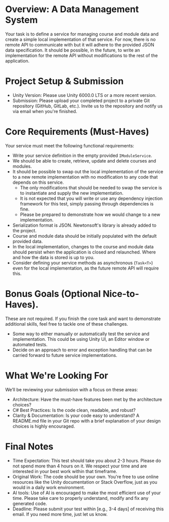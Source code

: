 # Overview: A Data Management System

Your task is to define a service for managing course and module data and create a simple local implementation of that service.
For now, there is no remote API to communicate with but it will adhere to the provided JSON data specification.
It should be possible, in the future, to write an implementation for the remote API without modifications to the rest of the application.

# Project Setup & Submission

- Unity Version: Please use Unity 6000.0 LTS or a more recent version.
- Submission: Please upload your completed project to a private Git repository (GitHub, GitLab, etc.). Invite us to the repository and notify us via email when you're finished.

# Core Requirements (Must-Haves)

Your service must meet the following functional requirements:

- Write your service definition in the empty provided `IModuleService`.
- We should be able to create, retrieve, update and delete courses and modules.
- It should be possible to swap out the local implementation of the service to a new remote implementation with no modification to any code that depends on this service.
  - The only modifications that should be needed to swap the service is to instantiate and supply the new implementation.
  - It is not expected that you will write or use any dependency injection framework for this test, simply passing through dependencies is fine.
  - Please be prepared to demonstrate how we would change to a new implementation.
- Serialization format is JSON. Newtonsoft's library is already added to the project.
- Course and module data should be initially populated with the default provided data.
- In the local implementation, changes to the course and module data should persist when the application is closed and relaunched. Where and how the data is stored is up to you.
- Consider defining your service methods as asynchronous (`Task<T>`) even for the local implementation, as the future remote API will require this.

# Bonus Goals (Optional Nice-to-Haves). 
These are not required. If you finish the core task and want to demonstrate additional skills, feel free to tackle one of these challenges.

- Some way to either manually or automatically test the service and implementation. This could be using Unity UI, an Editor window or automated tests.
- Decide on an approach to error and exception handling that can be carried forward to future service implementations.

# What We're Looking For

We’ll be reviewing your submission with a focus on these areas:

- Architecture: Have the must-have features been met by the architecture choices?
- C# Best Practices: Is the code clean, readable, and robust?
- Clarity & Documentation: Is your code easy to understand? A README.md file in your Git repo with a brief explanation of your design choices is highly encouraged.

# Final Notes

- Time Expectation: This test should take you about 2-3 hours. Please do not spend more than 4 hours on it. We respect your time and are interested in your best work within that timeframe.
- Original Work: The code should be your own. You're free to use online resources like the Unity documentation or Stack Overflow, just as you would in a daily work environment.
- AI tools: Use of AI is encouraged to make the most efficient use of your time. Please take care to properly understand, modify and fix any generated code.
- Deadline: Please submit your test within [e.g., 3-4 days] of receiving this email. If you need more time, just let us know.
